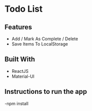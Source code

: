# Todo List

## Features

- Add / Mark As Complete / Delete
- Save Items To LocalStorage

## Built With

- ReactJS
- Material-UI

## Instructions to run the app

-npm install